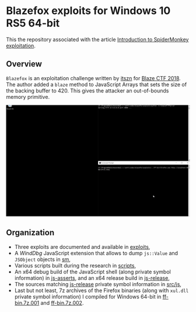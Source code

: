 # Blazefox exploits for Windows 10 RS5 64-bit

This the repository associated with the article [Introduction to SpiderMonkey exploitation](https://doar-e.github.io/blog/2018/11/19/introduction-to-spidermonkey-exploitation/).

## Overview

`Blazefox` is an exploitation challenge written by [itszn](https://twitter.com/itszn13) for [Blaze CTF 2018](https://ctftime.org/event/591). The author added a `blaze` method to JavaScript Arrays that sets the size of the backing buffer to 420. This gives the attacker an out-of-bounds memory primitive.

![ifrit.js](exploits/gifs/ifrit.gif)

## Organization

* Three exploits are documented and available in [exploits](https://github.com/0vercl0k/blazefox/tree/master/exploits),
* A *WindDbg* JavaScript extension that allows to dump `js::Value` and `JSObject` objects in [sm](https://github.com/0vercl0k/blazefox/tree/master/sm),
* Various scripts built during the research in [scripts](https://github.com/0vercl0k/blazefox/tree/master/scripts),
* An x64 debug build of the JavaScript shell (along private symbol information) in [js-asserts](https://github.com/0vercl0k/blazefox/tree/master/js-asserts), and an x64 release build in [js-release](https://github.com/0vercl0k/blazefox/tree/master/js-release),
* The sources matching [js-release](https://github.com/0vercl0k/blazefox/tree/master/js-release) private symbol information in [src/js](https://github.com/0vercl0k/blazefox/tree/master/src/js),
* Last but not least, 7z archives of the Firefox binaries (along with `xul.dll` private symbol information) I compiled for Windows 64-bit in [ff-bin.7z.001](https://github.com/0vercl0k/blazefox/blob/master/ff-bin.7z.001) and [ff-bin.7z.002](https://github.com/0vercl0k/blazefox/blob/master/ff-bin.7z.002).

